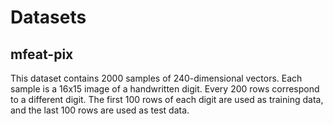 # Datasets

## mfeat-pix

This dataset contains 2000 samples of 240-dimensional vectors. Each sample is a 16x15 image of a handwritten digit. Every 200 rows correspond to a different digit. The first 100 rows of each digit are used as training data, and the last 100 rows are used as test data.